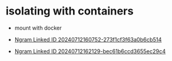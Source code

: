 # isolating with containers

- mount with docker

- [Ngram Linked ID 20240712160752-273f1cf3f63a0b6cb514](/database/20240712160752-273f1cf3f63a0b6cb514)

- [Ngram Linked ID 20240712162129-bec61b6ccd3655ec29c4](/database/20240712162129-bec61b6ccd3655ec29c4)
